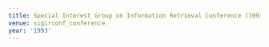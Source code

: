 ```yaml
---
title: Special Interest Group on Information Retrieval Conference (1993)
venue: sigirconf_conference
year: '1993'
---
```

